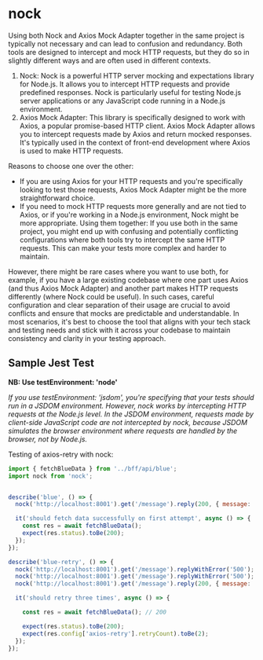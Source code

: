 # nock
Using both Nock and Axios Mock Adapter together in the same project is typically not necessary and can lead to confusion and redundancy. Both tools are designed to intercept and mock HTTP requests, but they do so in slightly different ways and are often used in different contexts.

1. Nock: Nock is a powerful HTTP server mocking and expectations library for Node.js. It allows you to intercept HTTP requests and provide predefined responses. Nock is particularly useful for testing Node.js server applications or any JavaScript code running in a Node.js environment.
2. Axios Mock Adapter: This library is specifically designed to work with Axios, a popular promise-based HTTP client. Axios Mock Adapter allows you to intercept requests made by Axios and return mocked responses. It's typically used in the context of front-end development where Axios is used to make HTTP requests.

Reasons to choose one over the other:
* If you are using Axios for your HTTP requests and you're specifically looking to test those requests, Axios Mock Adapter might be the more straightforward choice.
* If you need to mock HTTP requests more generally and are not tied to Axios, or if you're working in a Node.js environment, Nock might be more appropriate.
Using them together: If you use both in the same project, you might end up with confusing and potentially conflicting configurations where both tools try to intercept the same HTTP requests. This can make your tests more complex and harder to maintain.

However, there might be rare cases where you want to use both, for example, if you have a large existing codebase where one part uses Axios (and thus Axios Mock Adapter) and another part makes HTTP requests differently (where Nock could be useful). In such cases, careful configuration and clear separation of their usage are crucial to avoid conflicts and ensure that mocks are predictable and understandable.
In most scenarios, it's best to choose the tool that aligns with your tech stack and testing needs and stick with it across your codebase to maintain consistency and clarity in your testing approach.

## Sample Jest Test
__NB: Use testEnvironment: 'node'__

_If you use testEnvironment: 'jsdom', you're specifying that your tests should run in a JSDOM environment. However, nock works by intercepting HTTP requests at the Node.js level. In the JSDOM environment, requests made by client-side JavaScript code are not intercepted by nock, because JSDOM simulates the browser environment where requests are handled by the browser, not by Node.js._

Testing of axios-retry with nock:
```js
import { fetchBlueData } from '../bff/api/blue';
import nock from 'nock';


describe('blue', () => {
  nock('http://localhost:8001').get('/message').reply(200, { message: 'Message from blue mock' })

  it('should fetch data successfully on first attempt', async () => {
    const res = await fetchBlueData();
    expect(res.status).toBe(200);
  });
});

describe('blue-retry', () => {
  nock('http://localhost:8001').get('/message').replyWithError('500');
  nock('http://localhost:8001').get('/message').replyWithError('500');
  nock('http://localhost:8001').get('/message').reply(200, { message: 'Message from blue mock' })

  it('should retry three times', async () => {

    const res = await fetchBlueData(); // 200

    expect(res.status).toBe(200);
    expect(res.config['axios-retry'].retryCount).toBe(2);
  });
});
```
